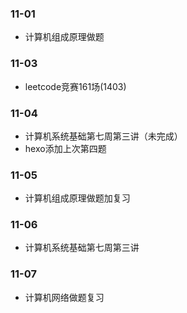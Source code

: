 ### 11-01
* 计算机组成原理做题
### 11-03
* leetcode竞赛161场(1403)
### 11-04
* 计算机系统基础第七周第三讲（未完成）
* hexo添加上次第四题
### 11-05
* 计算机组成原理做题加复习
### 11-06
* 计算机系统基础第七周第三讲
### 11-07
* 计算机网络做题复习